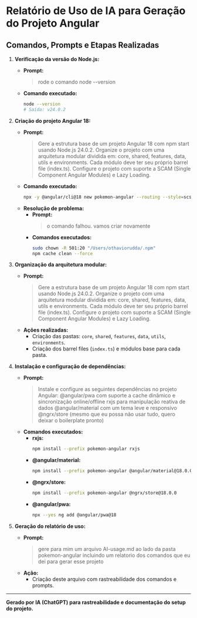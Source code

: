 # Relatório de Uso de IA para Geração do Projeto Angular

## Comandos, Prompts e Etapas Realizadas

1. **Verificação da versão do Node.js:**
   - **Prompt:**
     > rode o comando node --version
   - **Comando executado:**
     ```sh
     node --version
     # Saída: v24.0.2
     ```

2. **Criação do projeto Angular 18:**
   - **Prompt:**
     > Gere a estrutura base de um projeto Angular 18 com npm start usando Node.js 24.0.2. Organize o projeto com uma arquitetura modular dividida em: core, shared, features, data, utils e environments. Cada módulo deve ter seu próprio barrel file (index.ts). Configure o projeto com suporte a SCAM (Single Component Angular Modules) e Lazy Loading.
   - **Comando executado:**
     ```sh
     npx -y @angular/cli@18 new pokemon-angular --routing --style=scss --strict --skip-git --no-ssr
     ```
   - **Resolução de problema:**
     - **Prompt:**
       > o comando falhou. vamos criar novamente
     - **Comandos executados:**
       ```sh
       sudo chown -R 501:20 "/Users/othaviorudda/.npm"
       npm cache clean --force
       ```

3. **Organização da arquitetura modular:**
   - **Prompt:**
     > Gere a estrutura base de um projeto Angular 18 com npm start usando Node.js 24.0.2. Organize o projeto com uma arquitetura modular dividida em: core, shared, features, data, utils e environments. Cada módulo deve ter seu próprio barrel file (index.ts). Configure o projeto com suporte a SCAM (Single Component Angular Modules) e Lazy Loading.
   - **Ações realizadas:**
     - Criação das pastas: `core`, `shared`, `features`, `data`, `utils`, `environments`.
     - Criação dos barrel files (`index.ts`) e módulos base para cada pasta.

4. **Instalação e configuração de dependências:**
   - **Prompt:**
     > Instale e configure as seguintes dependências no projeto Angular:
     > @angular/pwa com suporte a cache dinâmico e sincronização online/offline
     > rxjs para manipulação reativa de dados
     > @angular/material com um tema leve e responsivo
     > @ngrx/store (mesmo que eu possa não usar tudo, quero deixar o boilerplate pronto)
   - **Comandos executados:**
     - **rxjs:**
       ```sh
       npm install --prefix pokemon-angular rxjs
       ```
     - **@angular/material:**
       ```sh
       npm install --prefix pokemon-angular @angular/material@18.0.0
       ```
     - **@ngrx/store:**
       ```sh
       npm install --prefix pokemon-angular @ngrx/store@18.0.0
       ```
     - **@angular/pwa:**
       ```sh
       npx --yes ng add @angular/pwa@18
       ```

6. **Geração do relatório de uso:**
   - **Prompt:**
     > gere para mim um arquivo AI-usage.md ao lado da pasta pokemon-angular incluindo um relatorio dos comandos que eu dei para gerar esse projeto
   - **Ação:**
     - Criação deste arquivo com rastreabilidade dos comandos e prompts.

---

**Gerado por IA (ChatGPT) para rastreabilidade e documentação do setup do projeto.** 